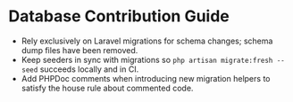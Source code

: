 # Database Contribution Guide

- Rely exclusively on Laravel migrations for schema changes; schema dump files have been removed.
- Keep seeders in sync with migrations so `php artisan migrate:fresh --seed` succeeds locally and in CI.
- Add PHPDoc comments when introducing new migration helpers to satisfy the house rule about commented code.
